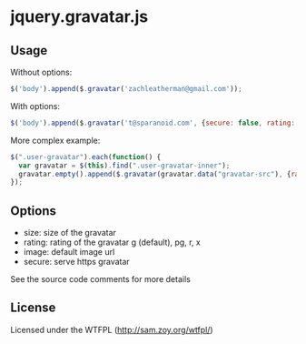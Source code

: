 # jquery.gravatar.js

## Usage

Without options:

```javascript
$('body').append($.gravatar('zachleatherman@gmail.com'));
```

With options:

```javascript
$('body').append($.gravatar('t@sparanoid.com', {secure: false, rating: 'pg'}));
```

More complex example:

```javascript
$(".user-gravatar").each(function() {
  var gravatar = $(this).find(".user-gravatar-inner");
  gravatar.empty().append($.gravatar(gravatar.data("gravatar-src"), {rating: "pg"}))
});
````

## Options

- size: size of the gravatar
- rating: rating of the gravatar g (default), pg, r, x
- image: default image url
- secure: serve https gravatar

See the source code comments for more details

## License

Licensed under the WTFPL (http://sam.zoy.org/wtfpl/)
